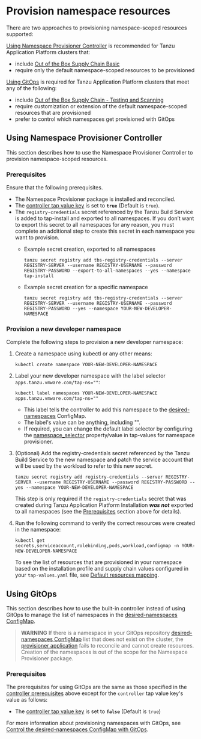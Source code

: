 # Provision namespace resources

There are two approaches to provisioning namespace-scoped resources supported:

[Using Namespace Provisioner Controller](#controller-ns-provision) is recommended for Tanzu
Application Platform clusters that:

- include [Out of the Box Supply Chain Basic](../scc/ootb-supply-chain-basic.hbs.md)
- require only the default namespace-scoped resources to be provisioned

[Using GitOps](#using-gitops) is required for Tanzu Application Platform clusters that
meet any of the following:

- include [Out of the Box Supply Chain - Testing and Scanning](../scc/ootb-supply-chain-testing-scanning.hbs.md)
- require customization or extension of the default namespace-scoped resources that are provisioned
- prefer to control which namespaces get provisioned with GitOps

## <a id="controller-ns-provision"></a>Using Namespace Provisioner Controller

This section describes how to use the Namespace Provisioner Controller to provision namespace-scoped resources.

### <a id="nps-controller-prereq"></a>Prerequisites</a>

Ensure that the following prerequisites.

- The Namespace Provisioner package is installed and reconciled.
- The [controller tap value key](install.hbs.md#customized-installation) is set to **`true`**
  (Default is `true`).
- The `registry-credentials` secret referenced by the Tanzu Build Service is added to tap-install
  and exported to all namespaces. If you don’t want to export this secret to all namespaces for any
  reason, you must complete an additional step to create this secret in each namespace
  you want to provision.
  - Example secret creation, exported to all namespaces

    ```terminal
    tanzu secret registry add tbs-registry-credentials --server REGISTRY-SERVER --username REGISTRY-USERNAME --password REGISTRY-PASSWORD --export-to-all-namespaces --yes --namespace tap-install
    ```

  - Example secret creation for a specific namespace

    ```console
    tanzu secret registry add tbs-registry-credentials --server REGISTRY-SERVER --username REGISTRY-USERNAME --password REGISTRY-PASSWORD --yes --namespace YOUR-NEW-DEVELOPER-NAMESPACE
    ```

### <a id="provision-dev-namespace"></a>Provision a new developer namespace

Complete the following steps to provision a new developer namespace:

1. Create a namespace using kubectl or any other means:

   ```console
   kubectl create namespace YOUR-NEW-DEVELOPER-NAMESPACE
   ```

2. Label your new developer namespace with the label selector `apps.tanzu.vmware.com/tap-ns=""`:

   ```console
   kubectl label namespaces YOUR-NEW-DEVELOPER-NAMESPACE apps.tanzu.vmware.com/tap-ns=""
   ```

   - This label tells the controller to add this namespace to the
   [desired-namespaces](about.hbs.md#desired-ns-configmap) ConfigMap.
   - The label's value can be anything, including "".
   - If required, you can change the default label selector by configuring the
     [namespace_selector](install.hbs.md#customized-install) property/value in tap-values
     for namespace provisioner.

3. (Optional) Add the registry-credentials secret referenced by the Tanzu Build Service to the new
     namespace and patch the service account that will be used by the workload to refer to this new secret.

     ```console
     tanzu secret registry add registry-credentials --server REGISTRY-SERVER --username REGISTRY-USERNAME --password REGISTRY-PASSWORD --yes --namespace YOUR-NEW-DEVELOPER-NAMESPACE
     ```

   This step is only required if the `registry-credentials` secret that was created
   during Tanzu Application Platform Installation **_was not_** exported to all namespaces (see the
   [Prerequisites](#nps-controller-prerequisites) section above for details).

4. Run the following command to verify the correct resources were created in the namespace:

   ```console
   kubectl get secrets,serviceaccount,rolebinding,pods,workload,configmap -n YOUR-NEW-DEVELOPER-NAMESPACE
   ```

   To see the list of resources that are provisioned in your namespace based on the installation
   profile and supply chain values configured in your `tap-values.yaml` file, see
   [Default resources mapping](reference.hbs.md#default-resources-mapping).

## <a id="using-gitops"></a>Using GitOps

This section describes how to use the built-in controller instead of using GitOps to
manage the list of namespaces in the [desired-namespaces ConfigMap](about.hbs.md#desired-ns-configmap).

>**WARNING** If there is a namespace in your GitOps repository [desired-namespaces ConfigMap](about.hbs.md#desired-ns-configmap) list that does not exist on the cluster, the [provisioner application](about.hbs.md#nsp-component-carvel-app) fails to reconcile and cannot create resources.
Creation of the namespaces is out of the scope for the Namespace Provisioner package.

### <a id="gitops-prerequisites"></a>Prerequisites

The prerequisites for using GitOps are the same as those specified in the
[controller prerequisites](#nps-controller-prereq) above except for the `controller`
tap value key's value as follows:

- The [controller tap value key](install.hbs.md#customized-install) is set to **`false`**
  (Default is `true`)

For more information about provisioning namespaces with GitOps, see [Control the desired-namespaces ConfigMap with GitOps](how-tos.hbs.md#control-desired-namespaces).
